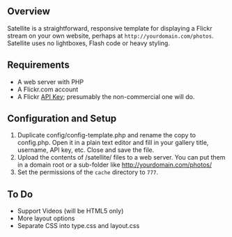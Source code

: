 Overview
-------------
Satellite is a straightforward, responsive template for displaying a Flickr stream on your own website, perhaps at `http://yourdomain.com/photos`. Satellite uses no lightboxes, Flash code or heavy styling.

Requirements
-------------

- A web server with PHP
- A Flickr.com account
- A Flickr [API Key](http://www.flickr.com/services/apps/create/apply/); presumably the non-commercial one will do.


Configuration and Setup
-----------------------

1. Duplicate config/config-template.php and rename the copy to config.php. Open it in a plain text editor and fill in your gallery title, username, API key, etc. Close and save the file.
2. Upload the contents of /satellite/ files to a web server. You can put them in a domain root or a sub-folder like http://yourdomain.com/photos/
3. Set the permissions of the `cache` directory to `777`.


To Do 
-----
- Support Videos (will be HTML5 only)
- More layout options
- Separate CSS into type.css and layout.css